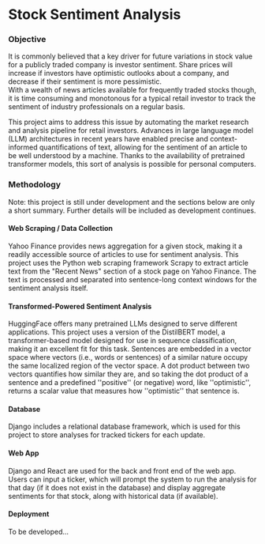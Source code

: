 # Stock Sentiment Analysis

### Objective
It is commonly believed that a key driver for future variations in stock value for a publicly traded company is investor sentiment.
Share prices will increase if investors have optimistic outlooks about a company, and decrease if their sentiment is more pessimistic.  
With a wealth of news articles available for frequently traded stocks though, it is time consuming and monotonous for a typical retail investor to track the sentiment of industry professionals on a regular basis.

This project aims to address this issue by automating the market research and analysis pipeline for retail investors.
Advances in large language model (LLM) architectures in recent years have enabled precise and context-informed quantifications of text, allowing for the sentiment of an article to be well understood by a machine.
Thanks to the availability of pretrained transformer models, this sort of analysis is possible for personal computers. 

### Methodology
Note: this project is still under development and the sections below are only a short summary. 
Further details will be included as development continues.

#### Web Scraping / Data Collection
Yahoo Finance provides news aggregation for a given stock, making it a readily accessible source of articles to use for sentiment analysis.
This project uses the Python web scraping framework Scrapy to extract article text from the "Recent News" section of a stock page on Yahoo Finance.
The text is processed and separated into sentence-long context windows for the sentiment analysis itself.

#### Transformed-Powered Sentiment Analysis
HuggingFace offers many pretrained LLMs designed to serve different applications.
This project uses a version of the DistilBERT model, a transformer-based model designed for use in sequence classification, making it an excellent fit for this task.
Sentences are embedded in a vector space where vectors (i.e., words or sentences) of a similar nature occupy the same localized region of the vector space.
A dot product between two vectors quantifies how similar they are, and so taking the dot product of a sentence and a predefined ''positive'' (or negative) word, like ''optimistic'', returns a scalar value that measures how ''optimistic'' that sentence is.

#### Database
Django includes a relational database framework, which is used for this project to store analyses for tracked tickers for each update.

#### Web App
Django and React are used for the back and front end of the web app.
Users can input a ticker, which will prompt the system to run the analysis for that day (if it does not exist in the database) and display aggregate sentiments for that stock, along with historical data (if available).

#### Deployment
To be developed...